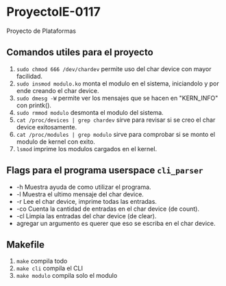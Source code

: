 # ProyectoIE-0117
Proyecto de Plataformas

## Comandos utiles para el proyecto

1. `sudo chmod 666 /dev/chardev` permite uso del char device con mayor facilidad.
2. `sudo insmod modulo.ko` monta el modulo en el sistema, iniciandolo y por ende creando el char device.
3. `sudo dmesg -W` permite ver los mensajes que se hacen en "KERN_INFO" con printk().
4. `sudo rmmod modulo` desmonta el modulo del sistema. 
5. `cat /proc/devices | grep chardev` sirve para revisar si se creo el char device exitosamente.
6. `cat /proc/modules | grep modulo` sirve para comprobar si se monto el modulo de kernel con exito.
7. `lsmod` imprime los modulos cargados en el kernel. 


## Flags para el programa userspace `cli_parser`

* -h Muestra ayuda de como utilizar el programa.
* -l Muestra el ultimo mensaje del char device.
* -r Lee el char device, imprime todas las entradas.
* -co Cuenta la cantidad de entradas en el char device (de count).
* -cl Limpia las entradas del char device (de clear). 
* agregar un argumento es querer que eso se escriba en el char device.

## Makefile
1. `make` compila todo
2. `make cli` compila el CLI
3. `make modulo` compila solo el modulo

